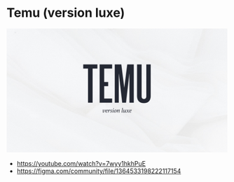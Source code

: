 # Temu (version luxe)

![](./public/images/cover.jpg)

-   https://youtube.com/watch?v=7wyy1hkhPuE
-   https://figma.com/community/file/1364533198222117154
